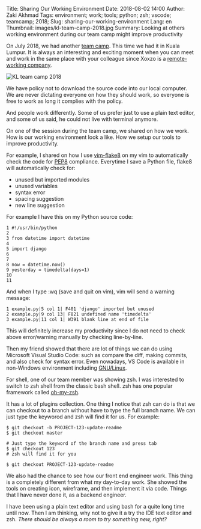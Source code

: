 Title: Sharing Our Working Environment
Date: 2018-08-02 14:00
Author: Zaki Akhmad
Tags: environment; work; tools; python; zsh; vscode; teamcamp; 2018;
Slug: sharing-our-working-environment
Lang: en
Thumbnail: images/kl-team-camp-2018.jpg
Summary: Looking at others working environment during our team camp might improve productivity

On July 2018, we had another [team camp](https://blog.xoxzo.com/tag/team-camp/).
This time we had it in Kuala Lumpur. It is always an interesting and exciting
moment when you can meet and work in the same place with your colleague since
Xoxzo is a
[remote-working company](https://blog.xoxzo.com/2016/04/22/the-communication-costs-of-remote-work/).

![KL team camp 2018](/images/kl-team-camp-2018.jpg)

We have policy not to download the source code into our local computer. We are
never dictating everyone on how they should work, so everyone is free to work as
long it complies with the policy.

And people work differently. Some of us prefer just to use a plain text editor, and
some of us said, he could not live with terminal anymore.

On one of the session during the team camp, we shared on how we work. How is our
working environment look a like. How we setup our tools to improve productivity.

For example, I shared on how I use [vim-flake8](https://github.com/nvie/vim-flake8)
on my vim to automatically check the code for [PEP8](https://www.python.org/dev/peps/pep-0008/)
compliance. Everytime I save a Python file, flake8 will automatically check for:

* unused but imported modules
* unused variables
* syntax error
* spacing suggestion
* new line suggestion

For example I have this on my Python source code:
```
1 #!/usr/bin/python
2
3 from datetime import datetime
4
5 import django
6
7
8 now = datetime.now()
9 yesterday = timedelta(days=1)
10
11
```

And when I type :wq (save and quit on vim), vim will send a warning message:
```
1 example.py|5 col 1| F401 'django' imported but unused
2 example.py|9 col 13| F821 undefined name 'timedelta'
3 example.py|11 col 1| W391 blank line at end of file
```

This will definitely increase my productivity since I do not need to check
above error/warning manually by checking line-by-line.

Then my friend showed that there are lot of things we can do using Microsoft
Visual Studio Code: such as compare the diff, making commits, and also check
for syntax error. Even nowadays, VS Code is available in non-Windows
environment including [GNU/Linux](https://code.visualstudio.com/docs/setup/linux).

For shell, one of our team member was showing zsh. I was interested to switch to
zsh shell from the classic bash shell. zsh has one popular framework called
[oh-my-zsh](https://github.com/robbyrussell/oh-my-zsh).

It has a lot of plugins collection. One thing I notice that zsh can
do is that we can checkout to a branch without have to type the full branch
name. We can just type the keyworod and zsh will find it for us. For example:

```
$ git checkout -b PROJECT-123-update-readme
$ git checkout master

# Just type the keyword of the branch name and press tab
$ git checkout 123
# zsh will find it for you

$ git checkout PROJECT-123-update-readme
```

We also had the chance to see how our front end engineer work. This thing is a
completely different from what my day-to-day work. She showed the tools on
creating icon, wireframe, and then implement it via code. Things that I have
never done it, as a backend engineer.

I have been using a plain text editor and using bash for a quite long time until
now. Then I am thinking, why not to give it a try the IDE text editor and zsh.
_There should be always a room to try something new, right?_
